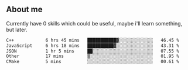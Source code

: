 ## About me
Currently have 0 skills which could be useful, maybe i'll learn something, but later.

<!--START_SECTION:waka-->

```txt
C++            6 hrs 45 mins   ███████████▓░░░░░░░░░░░░░   46.45 %
JavaScript     6 hrs 18 mins   ██████████▓░░░░░░░░░░░░░░   43.31 %
JSON           1 hr 5 mins     ██░░░░░░░░░░░░░░░░░░░░░░░   07.55 %
Other          17 mins         ▒░░░░░░░░░░░░░░░░░░░░░░░░   01.95 %
CMake          5 mins          ░░░░░░░░░░░░░░░░░░░░░░░░░   00.61 %
```

<!--END_SECTION:waka-->

